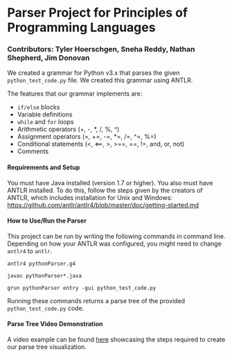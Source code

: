 # Parser Project for Principles of Programming Languages

### Contributors: Tyler Hoerschgen, Sneha Reddy, Nathan Shepherd, Jim Donovan

We created a grammar for Python v3.x that parses the given ` python_test_code.py ` file. We created this grammar using ANTLR.

The features that our grammar implements are:

- `if/else` blocks
- Variable definitions
- `while` and `for` loops
- Arithmetic operators (+, -, *, /, %, ^)
- Assignment operators (=, +=, -=, *=, /=, ^=, %=)
- Conditional statements (<, <==, >, >==, ==, !=, and, or, not)
- Comments

#### Requirements and Setup

You must have Java installed (version 1.7 or higher). You also must have ANTLR installed. To do this, follow the steps given by the creators of ANTLR, which includes installation for Unix and Windows: https://github.com/antlr/antlr4/blob/master/doc/getting-started.md

#### How to Use/Run the Parser

This project can be run by writing the following commands in command line. Depending on how your ANTLR was configured, you might need to change `antlr4` to `antlr`.

```
antlr4 pythonParser.g4
```
```
javac pythonParser*.java
```
```
grun pythonParser entry -gui python_test_code.py
```

Running these commands returns a parse tree of the provided `python_test_code.py` code.

#### Parse Tree Video Demonstration
A video example can be found [here](https://youtu.be/tH9wYWwHNxs) showcasing the steps required to create our parse tree visualization.
